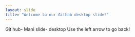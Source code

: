 ```yaml
---
layout: slide
title: "Welcome to our Github desktop slide!"
---
```

Git hub- Mani slide- desktop
Use the left arrow to go back!
